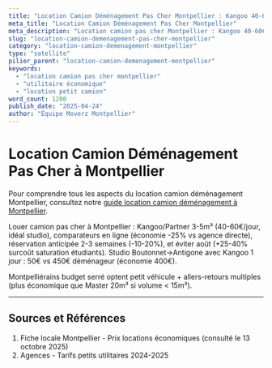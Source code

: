 ```yaml
---
title: "Location Camion Déménagement Pas Cher Montpellier : Kangoo 40-60€"
meta_title: "Location Camion Déménagement Pas Cher Montpellier"
meta_description: "Location camion pas cher Montpellier : Kangoo 40-60€, comparateurs -25%, réservation anticipée -10-20%, éviter août +25-40%."
slug: "location-camion-demenagement-pas-cher-montpellier"
category: "location-camion-demenagement-montpellier"
type: "satellite"
pilier_parent: "location-camion-demenagement-montpellier"
keywords:
  - "location camion pas cher montpellier"
  - "utilitaire économique"
  - "location petit camion"
word_count: 1200
publish_date: "2025-04-24"
author: "Équipe Moverz Montpellier"
---
```


# Location Camion Déménagement Pas Cher à Montpellier


Pour comprendre tous les aspects du location camion déménagement Montpellier, consultez notre [guide location camion déménagement à Montpellier](/blog/location-camion-demenagement-montpellier/location-camion-demenagement-montpellier).


Louer camion pas cher à Montpellier : Kangoo/Partner 3-5m³ (40-60€/jour, idéal studio), comparateurs en ligne (économie -25% vs agence directe), réservation anticipée 2-3 semaines (-10-20%), et éviter août (+25-40% surcoût saturation étudiants). Studio Boutonnet→Antigone avec Kangoo 1 jour : 50€ vs 450€ déménageur (économie 400€).

Montpelliérains budget serré optent petit véhicule + allers-retours multiples (plus économique que Master 20m³ si volume < 15m³).

---

## Sources et Références

1. Fiche locale Montpellier - Prix locations économiques (consulté le 13 octobre 2025)
2. Agences - Tarifs petits utilitaires 2024-2025

